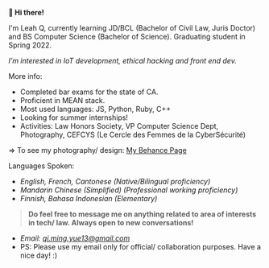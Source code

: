  **👋 Hi there!** 

I'm Leah Q, currently learning JD/BCL (Bachelor of Civil Law, Juris Doctor) and BS Computer Science (Bachelor of Science). Graduating student in Spring 2022.

*I’m interested in IoT development, ethical hacking and front end dev.* 

More info:

- Completed bar exams for the state of CA. 
- Proficient in MEAN stack.
- Most used languages: JS, Python, Ruby, C++
- Looking for summer internships!
- Activities: Law Honors Society, VP Computer Science Dept, Photography, CEFCYS (Le Cercle des Femmes de la CyberSécurité)


 => To see my photography/ design: [My Behance Page](https://www.behance.net/leah_never_knows)

Languages Spoken:

- *English, French, Cantonese (Native/Bilingual proficiency)*
- *Mandarin Chinese (Simplified) (Professional working proficiency)*
- *Finnish, Bahasa Indonesian (Elementary)*


> **Do feel free to message me on anything related to area of interests in tech/ law. Always open to new conversations!**

- *Email: qi.ming.yue13@gmail.com*
- PS: Please use my email only for official/ collaboration purposes. Have a nice day! :)


<!---
leah-never-knows/leah-never-knows is a ✨ special ✨ repository because its `README.md` (this file) appears on your GitHub profile.
You can click the Preview link to take a look at your changes.
--->

